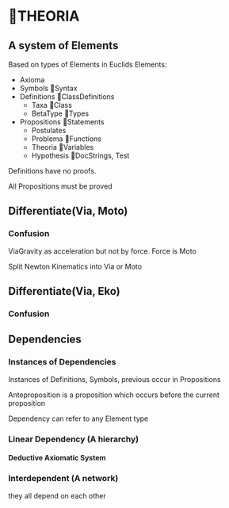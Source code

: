 # 🔷<beta>THEORIA</beta>

## A system of Elements

Based on types of Elements in Euclids Elements:

- Axioma
- Symbols 🐍<py>Syntax</py>
- Definitions 🐍<py>ClassDefinitions</py>
    - Taxa 🐍<py>Class</py>
    - BetaType 🐍<py>Types</py>
- Propositions 🐍<py>Statements</py>
    - Postulates
    - Problema 🐍<py>Functions</py>
    - Theoria 🐍<py>Variables</py>
    - Hypothesis 🐍<py>DocStrings, Test</py>

Definitions have no proofs.

All Propositions must be proved

## Differentiate(Via, Moto)

### Confusion

ViaGravity as acceleration but not by force. Force is Moto

Split Newton Kinematics into Via or Moto

## Differentiate(Via, Eko)

### Confusion

## Dependencies

### Instances of Dependencies

Instances of Definitions, Symbols, previous  occur in Propositions

Anteproposition is a proposition which occurs before the current proposition

Dependency can refer to any Element type

### Linear Dependency (A hierarchy)

#### Deductive Axiomatic System

### Interdependent (A network)

they all depend on each other
